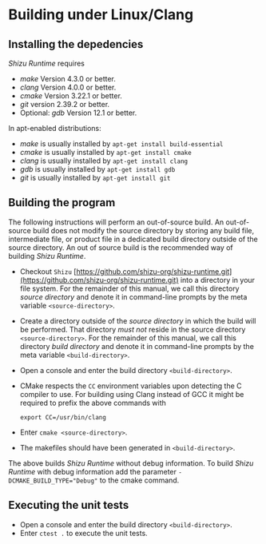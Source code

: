 # Building under Linux/Clang

## Installing the depedencies

*Shizu Runtime* requires
- *make* Version 4.3.0 or better.
- *clang* Version 4.0.0 or better.
- *cmake* Version 3.22.1 or better.
- *git* version 2.39.2 or better.
- Optional: *gdb* Version 12.1 or better.

In apt-enabled distributions:
- *make* is usually installed by `apt-get install build-essential`
- *cmake* is usually installed by `apt-get install cmake`
- *clang* is usually installed by `apt-get install clang`
- *gdb* is usually installed by `apt-get install gdb`
- *git* is usually installed by `apt-get install git`

## Building the program
The following instructions will perform an out-of-source build. An out-of-source build does not modify the source directory
by storing any build file, intermediate file, or product file in a dedicated build directory outside of the source directory.
An out of source build is the recommended way of building *Shizu Runtime*.

- Checkout `Shizu` [https://github.com/shizu-org/shizu-runtime.git](https://github.com/shizu-org/shizu-runtime.git) into a directory in your file system.
  For the remainder of this manual, we call this directory *source directory* and denote it in command-line prompts by the meta variable `<source-directory>`.
- Create a directory outside of the *source directory* in which the build will be performed.
  That directory *must not* reside in the source directory `<source-directory>`.
  For the remainder of this manual, we call this directory *build directory* and denote it in command-line prompts by the meta variable `<build-directory>`.
- Open a console and enter the build directory `<build-directory>`.

- CMake respects the `CC` environment variables upon detecting the C compiler to use.
  For building using Clang instead of GCC it might be required to prefix the above commands with
  ```
  export CC=/usr/bin/clang
  ```
- Enter `cmake <source-directory>`.
- The makefiles should have been generated in `<build-directory>`.

The above builds *Shizu Runtime* without debug information. To build *Shizu Runtime* with debug information add the parameter `-DCMAKE_BUILD_TYPE="Debug"` to the cmake command.

## Executing the unit tests
- Open a console and enter the build directory `<build-directory>`.
- Enter `ctest .` to execute the unit tests.
